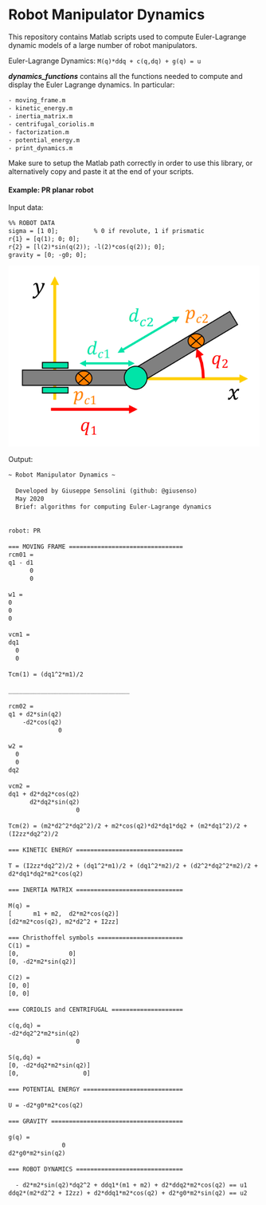 # Robot Manipulator Dynamics
This repository contains Matlab scripts used to compute Euler-Lagrange dynamic models of a large number of robot manipulators.

Euler-Lagrange Dynamics:  ```M(q)*ddq + c(q,dq) + g(q) = u```

**_dynamics_functions_** contains all the functions needed to compute and display the Euler Lagrange dynamics.
In particular:
```
- moving_frame.m
- kinetic_energy.m
- inertia_matrix.m
- centrifugal_coriolis.m
- factorization.m
- potential_energy.m
- print_dynamics.m
```

Make sure to setup the Matlab path correctly in order to use this library, or alternatively copy and paste it at the end of your scripts.

 
 
#### Example: PR planar robot
Input data:
```
%% ROBOT DATA
sigma = [1 0];          % 0 if revolute, 1 if prismatic
r{1} = [q(1); 0; 0];
r{2} = [l(2)*sin(q(2)); -l(2)*cos(q(2)); 0];
gravity = [0; -g0; 0];
```

![picture](robots/PR_planar/PR_planar_robot.PNG)

Output:
```
~ Robot Manipulator Dynamics ~

  Developed by Giuseppe Sensolini (github: @giusenso)
  May 2020
  Brief: algorithms for computing Euler-Lagrange dynamics


robot: PR

=== MOVING FRAME ================================
rcm01 =
q1 - d1
      0
      0
 
w1 =
0
0
0
 
vcm1 =
dq1
  0
  0
 
Tcm(1) = (dq1^2*m1)/2
 
__________________________________

rcm02 =
q1 + d2*sin(q2)
    -d2*cos(q2)
              0
 
w2 =
  0
  0
dq2
 
vcm2 =
dq1 + d2*dq2*cos(q2)
      d2*dq2*sin(q2)
                   0
 
Tcm(2) = (m2*d2^2*dq2^2)/2 + m2*cos(q2)*d2*dq1*dq2 + (m2*dq1^2)/2 + (I2zz*dq2^2)/2
 
=== KINETIC ENERGY ==============================

T = (I2zz*dq2^2)/2 + (dq1^2*m1)/2 + (dq1^2*m2)/2 + (d2^2*dq2^2*m2)/2 + d2*dq1*dq2*m2*cos(q2)
 
=== INERTIA MATRIX ==============================

M(q) = 
[      m1 + m2,  d2*m2*cos(q2)]
[d2*m2*cos(q2), m2*d2^2 + I2zz]
 
=== Christhoffel symbols ========================
C(1) = 
[0,              0]
[0, -d2*m2*sin(q2)]
 
C(2) = 
[0, 0]
[0, 0]
 
=== CORIOLIS and CENTRIFUGAL ====================

c(q,dq) = 
-d2*dq2^2*m2*sin(q2)
                   0
 
S(q,dq) = 
[0, -d2*dq2*m2*sin(q2)]
[0,                  0]
 
=== POTENTIAL ENERGY ============================

U = -d2*g0*m2*cos(q2)
 
=== GRAVITY =====================================

g(q) = 
               0
d2*g0*m2*sin(q2)
 
=== ROBOT DYNAMICS ==============================

  - d2*m2*sin(q2)*dq2^2 + ddq1*(m1 + m2) + d2*ddq2*m2*cos(q2) == u1
ddq2*(m2*d2^2 + I2zz) + d2*ddq1*m2*cos(q2) + d2*g0*m2*sin(q2) == u2
```
